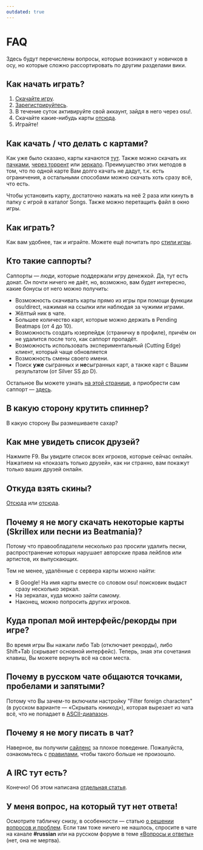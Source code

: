 ```yaml
---
outdated: true
---
```


# FAQ

Здесь будут перечислены вопросы, которые возникают у новичков в осу, но которые сложно рассортировать по другим разделами вики.

## Как начать играть?

1. [Скачайте игру](https://osu.ppy.sh/home/download).
2. [Зарегистрируйтесь](https://osu.ppy.sh/home/download).
3. В течение суток активируйте свой аккаунт, зайдя в него через osu!.
4. Скачайте какие-нибудь карты [отсюда](https://osu.ppy.sh/beatmapsets).
5. Играйте!

## Как качать / что делать с картами?

Как уже было сказано, карты качаются [тут](https://osu.ppy.sh/beatmapsets). Также можно скачать их [пачками](https://osu.ppy.sh/beatmaps/packs), [через торрент](https://osu.ppy.sh/community/forums/topics/64970) или [зеркало](http://osu.yas-online.net/). Преимущество этих методов в том, что по одной карте Вам долго качать не дадут, т.к. есть ограничения, а остальными способами можно скачать хоть сразу всё, что есть.

Чтобы установить карту, достаточно нажать на неё 2 раза или кинуть в папку с игрой в каталог Songs. Также можно перетащить файл в окно игры.

## Как играть?

Как вам удобнее, так и играйте. Можете ещё почитать про [стили игры](/wiki/Play_Styles).

## Кто такие саппорты?

Саппорты — люди, которые поддержали игру денежкой. Да, тут есть донат. Он почти ничего не даёт, но, возможно, вам будет интересно, какие бонусы от него можно получить:

- Возможность скачивать карты прямо из игры при помощи функции osu!direct, нажимая на ссылки или наблюдая за чужими играми.
- Жёлтый ник в чате.
- Большее количество карт, которые можно держать в Pending Beatmaps (от 4 до 10).
- Возможность создать юзерпейдж (страничку в профиле), причём он не удалится после того, как саппорт пропадёт.
- Возможность использовать экспериментальный (Cutting Edge) клиент, который чаще обновляется
- Возможность смены своего имени.
- Поиск **уже** сыгранных и **не**сыгранных карт, а также карт с Вашим результатом (от Silver SS до D).

Остальное Вы можете узнать [на этой странице](/wiki/osu!supporter), а приобрести сам саппорт — [здесь](https://osu.ppy.sh/home/support).

## В какую сторону крутить спиннер?

В какую сторону Вы размешиваете сахар?

## Как мне увидеть список друзей?

Нажмите F9. Вы увидите список всех игроков, которые сейчас онлайн. Нажатием на «показать только друзей», как ни странно, вам покажут только ваших друзей онлайн.

## Откуда взять скины?

[Отсюда](https://osu.ppy.sh/community/forums/15) или [отсюда](https://osu.ppy.sh/community/forums/109).

## Почему я не могу скачать некоторые карты (Skrillex или песни из Beatmania)?

Потому что правообладатели несколько раз просили удалить песни, распространение которых нарушает авторские права лейблов или артистов, их выпускающих.

Тем не менее, удалённые с сервера карты можно найти:

- В Google! На имя карты вместе со словом osu! поисковик выдаст сразу несколько зеркал.
- На зеркалах, куда можно зайти самому.
- Наконец, можно попросить других игроков.

## Куда пропал мой интерфейс/рекорды при игре?

Во время игры Вы нажали либо Tab (отключает рекорды), либо Shift+Tab (скрывает основной интерфейс). Теперь, зная эти сочетания клавиш, Вы можете вернуть всё на свои места.

## Почему в русском чате общаются точками, пробелами и запятыми?

Потому что Вы зачем-то включили настройку "Filter foreign characters" (в русском варианте — «Скрывать юникод»), которая вырезает из чата всё, что не попадает в [ASCII-диапазон](https://ru.wikipedia.org/wiki/ASCII).

## Почему я не могу писать в чат?

Наверное, вы получили [сайленс](/wiki/Silence) за плохое поведение. Пожалуйста, ознакомьтесь с [правилами](/wiki/Rules), чтобы такого больше не произошло.

## А IRC тут есть?

Конечно! Об этом написана [отдельная статья](/wiki/Internet_Relay_Chat).

## У меня вопрос, на который тут нет ответа!

Осмотрите табличку снизу, в особенности — статью [о решении вопросов и проблем](/wiki/Help_Centre). Если там тоже ничего не нашлось, спросите в чате на канале **\#russian** или на русском форуме в теме [«Вопросы и ответы»](https://osu.ppy.sh/community/forums/topics/9668) (нет, она не мертва).

